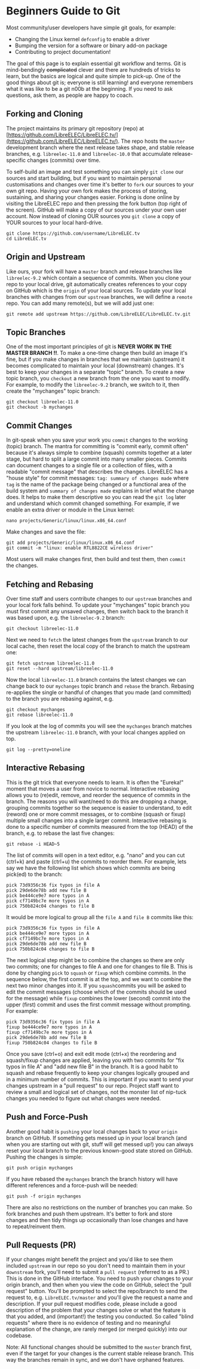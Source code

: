 # Beginners Guide to Git

Most community/user developers have simple git goals, for example:

* Changing the Linux kernel `defconfig` to enable a driver
* Bumping the version for a software or binary add-on package
* Contributing to project documentation!

The goal of this page is to explain essential git workflow and terms. Git is mind-bendingly ~~complicated~~ clever and there are hundreds of tricks to learn, but the basics are logical and quite simple to pick-up. One of the good things about git is; everyone is still learning! and everyone remembers what it was like to be a git n00b at the beginning. If you need to ask questions, ask them, as people are happy to coach.

## Forking and Cloning

The project maintains its primary git repository (repo) at [https://github.com/LibreELEC/LibreELEC.tv/](https://github.com/LibreELEC/LibreELEC.tv/). The repo hosts the `master` development branch where the next release takes shape, and stable release branches, e.g. `libreelec-11.0` and `libreelec-10.0` that accumulate release-specific changes (commits) over time.

To self-build an image and test something you can simply `git clone` our sources and start building, but if you want to maintain personal customisations and changes over time it's better to `fork` our sources to your own git repo. Having your own fork makes the process of storing, sustaining, and sharing your changes easier. Forking is done online by visiting the LibreELEC repo and then pressing the fork button (top right of the screen). GitHub will make a copy of our sources under your own user account. Now instead of cloning OUR sources you `git clone` a copy of YOUR sources to your local hard-drive.

```
git clone https://github.com/username/LibreELEC.tv
cd LibreELEC.tv
```

## Origin and Upstream

Like ours, your fork will have a `master` branch and release branches like `libreelec-9.2` which contain a sequence of commits. When you clone your repo to your local drive, git automatically creates references to your copy on GitHub which is the `origin` of your local sources. To update your local branches with changes from our `upstream` branches, we will define a `remote` repo. You can add many remote(s), but we will add just one:

```
git remote add upstream https://github.com/LibreELEC/LibreELEC.tv.git
```

## Topic Branches

One of the most important principles of git is **NEVER WORK IN THE MASTER BRANCH !!**. To make a one-time change then build an image it's fine, but if you make changes in branches that we maintain (upstream) it becomes complicated to maintain your local (downstream) changes. It's best to keep your changes in a separate "topic" branch. To create a new topic branch, you `checkout` a new branch from the one you want to modify. For example, to modify the `libreelec-9.2` branch, we switch to it, then create the "mychanges" topic branch:

```
git checkout libreelec-11.0
git checkout -b mychanges
```

## Commit Changes

In git-speak when you save your work you `commit` changes to the working (topic) branch. The mantra for committing is "commit early, commit often" because it's always simple to combine (squash) commits together at a later stage, but hard to split a large commit into many smaller pieces. Commits can document changes to a single file or a collection of files, with a readable "commit message" that describes the changes. LibreELEC has a "house style" for commit messages: `tag: summary of changes made` where `tag` is the name of the package being changed or a functional area of the build system and `summary of changes made` explains in brief what the change does. It helps to make them descriptive so you can read the `git log` later and understand which commit changed something. For example, if we enable an extra driver or module in the Linux kernel:

```
nano projects/Generic/linux/linux.x86_64.conf
```

Make changes and save the file:

```
git add projects/Generic/linux/linux.x86_64.conf
git commit -m "linux: enable RTL8822CE wireless driver"
```

Most users will make changes first, then build and test them, then `commit` the changes.

## Fetching and Rebasing

Over time staff and users contribute changes to our `upstream` branches and your local fork falls behind. To update your "mychanges" topic branch you must first commit any unsaved changes, then switch back to the branch it was based upon, e.g. the `libreelec-9.2` branch:

```
git checkout libreelec-11.0
```

Next we need to `fetch` the latest changes from the `upstream` branch to our local cache, then reset the local copy of the branch to match the upstream one:

```
git fetch upstream libreelec-11.0
git reset --hard upstream/libreelec-11.0
```

Now the local `libreelec-11.0` branch contains the latest changes we can change back to our `mychanges` topic branch and `rebase` the branch. Rebasing re-applies the single or handful of changes that you made (and committed) to the branch you are rebasing against, e.g.

```
git checkout mychanges
git rebase libreelec-11.0
```

If you look at the log of commits you will see the `mychanges` branch matches the upstream `libreelec-11.0` branch, with your local changes applied on top.

```
git log --pretty=oneline
```

## Interactive Rebasing

This is the git trick that everyone needs to learn. It is often the "Eureka!" moment that moves a user from novice to normal. Interactive rebasing allows you to (re)edit, remove, and reorder the sequence of commits in the branch. The reasons you will want/need to do this are dropping a change, grouping commits together so the sequence is easier to understand, to edit (reword) one or more commit messages, or to combine (squash or fixup) multiple small changes into a single larger commit. Interactive rebasing is done to a specific number of commits measured from the top (HEAD) of the branch, e.g. to rebase the last five changes:

```
git rebase -i HEAD~5
```

The list of commits will open in a text editor, e.g. "nano" and you can cut (ctrl+k) and paste (ctrl+u) the commits to reorder them. For example, lets say we have the following list which shows which commits are being pick(ed) to the branch:

```
pick 73d9356c36 fix typos in file A
pick 29de6de78b add new file B
pick be444ce9e7 more typos in A
pick cf7149bc7e more typos in A
pick 750b824c04 changes to file B
```

It would be more logical to group all the `file A` and `file B` commits like this:

```
pick 73d9356c36 fix typos in file A
pick be444ce9e7 more typos in A
pick cf7149bc7e more typos in A
pick 29de6de78b add new file B
pick 750b824c04 changes to file B
```

The next logical step might be to combine the changes so there are only two commits; one for changes to file A and one for changes to file B. This is done by changing `pick` to `squash` or `fixup` which combine commits. In the sequence below, the first commit is at the top, and we want to combine the next two minor changes into it. If you `squash`commits you will be asked to edit the commit messages (choose which of the commits should be used for the message) while `fixup` combines the lower (second) commit into the upper (first) commit and uses the first commit message without prompting. For example:

```
pick 73d9356c36 fix typos in file A
fixup be444ce9e7 more typos in A
fixup cf7149bc7e more typos in A
pick 29de6de78b add new file B
fixup 750b824c04 changes to file B
```

Once you save (ctrl+o) and exit edit mode (ctrl+x) the reordering and squash/fixup changes are applied, leaving you with two commits for "fix typos in file A" and "add new file B" in the branch. It is a good habit to squash and rebase frequently to keep your changes logically grouped and in a minimum number of commits. This is important if you want to send your changes upstream in a "pull request" to our repo. Project staff want to review a small and logical set of changes, not the monster list of nip-tuck changes you needed to figure out what changes were needed.

## Push and Force-Push

Another good habit is `pushing` your local changes back to your `origin` branch on GitHub. If something gets messed up in your local branch (and when you are starting out with git, stuff will get messed up!) you can always reset your local branch to the previous known-good state stored on GitHub. Pushing the changes is simple:

```
git push origin mychanges
```

If you have rebased the `mychanges` branch the branch history will have different references and a force-push will be needed:

```
git push -f origin mychanges
```

There are also no restrictions on the number of branches you can make. So fork branches and push them upstream. It's better to fork and store changes and then tidy things up occasionally than lose changes and have to repeat/reinvent them.

## Pull Requests (PR) <a href="#pullrequests" id="pullrequests"></a>

If your changes might benefit the project and you'd like to see them included `upstream` in our repo so you don't need to maintain them in your `downstream` fork, you'll need to submit a `pull request` (referred to as a PR.) This is done in the GitHub interface. You need to push your changes to your origin branch, and then when you view the code on GitHub, select the "pull request" button. You'll be prompted to select the repo/branch to send the request to, e.g. `LibreELEC.tv/master` and you'll give the request a name and description. If your pull request modifies code, please include a good description of the problem that your changes solve or what the feature is that you added, and (important!) the testing you conducted. So called "blind requests" where there is no evidence of testing and no meaningful explanation of the change, are rarely merged (or merged quickly) into our codebase.

Note: All functional changes should be submitted to the `master` branch first, even if the target for your changes is the current stable release branch. This way the branches remain in sync, and we don't have orphaned features.
